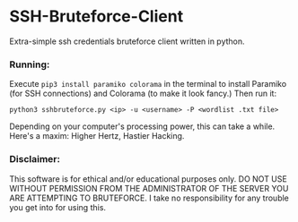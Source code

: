 # SSH-Bruteforce-Client
Extra-simple ssh credentials bruteforce client written in python.

### Running:
Execute `pip3 install paramiko colorama` in the terminal to install Paramiko (for SSH connections) and Colorama (to make it look fancy.) Then run it:

`python3 sshbruteforce.py <ip> -u <username> -P <wordlist .txt file>`

Depending on your computer's processing power, this can take a while. Here's a maxim: Higher Hertz, Hastier Hacking.

### Disclaimer:

This software is for ethical and/or educational purposes only. DO NOT USE WITHOUT PERMISSION FROM THE ADMINISTRATOR OF THE SERVER YOU ARE ATTEMPTING TO BRUTEFORCE. I take no responsibility for any trouble you get into for using this.
